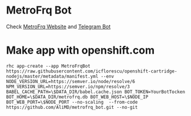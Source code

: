 # MetroFrq Bot
Check [MetroFrq Website](http://metrofrq.ir/) and [Telegram Bot](http://telegram.me/metrofrq_bot)

# Make app with openshift.com
```
rhc app-create --app MetroFrqBot https://raw.githubusercontent.com/icflorescu/openshift-cartridge-nodejs/master/metadata/manifest.yml --env NODE_VERSION_URL=https://semver.io/node/resolve/6 NPM_VERSION_URL=https://semver.io/npm/resolve/3 BABEL_CACHE_PATH=\$DATA_DIR/babel.cache.json BOT_TOKEN=YourBotTocken BOT_HOME=\$DATA_DIR/metrofrq.db BOT_WEB_HOST=\$NODE_IP BOT_WEB_PORT=\$NODE_PORT --no-scaling  --from-code https://github.com/AliMD/metrofrq_bot.git --no-git 
``` 
